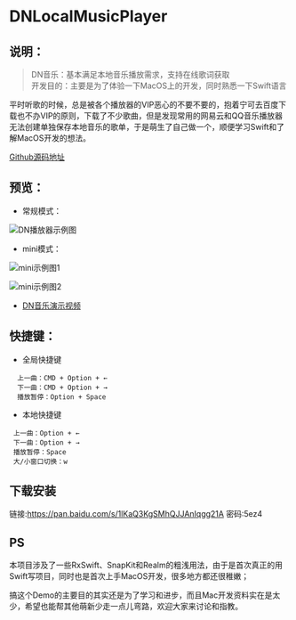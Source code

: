 # DNLocalMusicPlayer

## 说明：

> DN音乐：基本满足本地音乐播放需求，支持在线歌词获取<br>
开发目的：主要是为了体验一下MacOS上的开发，同时熟悉一下Swift语言


平时听歌的时候，总是被各个播放器的VIP恶心的不要不要的，抱着宁可去百度下载也不办VIP的原则，下载了不少歌曲，但是发现常用的网易云和QQ音乐播放器无法创建单独保存本地音乐的歌单，于是萌生了自己做一个，顺便学习Swift和了解MacOS开发的想法。

[Github源码地址](https://github.com/NeedQuiet/DNLocalMusicPlayer)



## 预览：

- 常规模式：

![DN播放器示例图](https://upload-images.jianshu.io/upload_images/18970068-1614f24cc9ac4223.png?imageMogr2/auto-orient/strip%7CimageView2/2/w/1240)

- mini模式：

![mini示例图1](https://upload-images.jianshu.io/upload_images/18970068-3e47b86d5221c3a4.png?imageMogr2/auto-orient/strip%7CimageView2/2/w/1240)

![mini示例图2](https://upload-images.jianshu.io/upload_images/18970068-49d8ef099db0f239.png?imageMogr2/auto-orient/strip%7CimageView2/2/w/1240)

- [DN音乐演示视频](https://www.bilibili.com/video/bv1Xp4y1Y7GD)

## 快捷键：
- 全局快捷键

```
  上一曲：CMD + Option + ←
  下一曲：CMD + Option + →
  播放暂停：Option + Space
```

- 本地快捷键

```
 上一曲：Option + ←
 下一曲：Option + →   
 播放暂停：Space
 大/小窗口切换：w
```

## 下载安装

链接:https://pan.baidu.com/s/1lKaQ3KgSMhQJJAnIqgg21A  密码:5ez4

## PS

本项目涉及了一些RxSwift、SnapKit和Realm的粗浅用法，由于是首次真正的用Swift写项目，同时也是首次上手MacOS开发，很多地方都还很稚嫩；

搞这个Demo的主要目的其实还是为了学习和进步，而且Mac开发资料实在是太少，希望也能帮其他萌新少走一点儿弯路，欢迎大家来讨论和指教。




